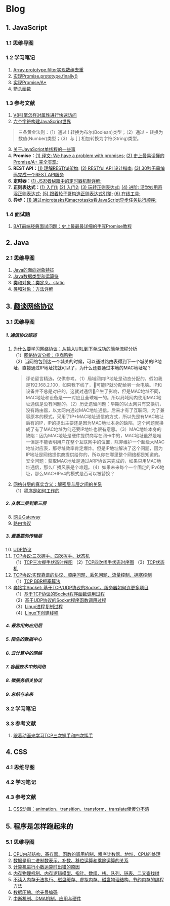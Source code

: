 # Blog
## 1. JavaScript
### 1.1 思维导图
### 1.2 学习笔记
  1. [Array.prototype.filter实现数组去重](./Notes/JavaScript/Array.prototype.filter实现数组去重.js)
  2. [实现Promise.prototype.finally()](./Notes/JavaScript/实现Promise.prototype.finally().js)  
  3. [实现Promise/A+](./Notes/JavaScript/实现Promise_A+.js)  
  4. [箭头函数](./Notes/JavaScript/note.md#arrow-function)
### 1.3 参考文献
  1. [V8引擎怎样对属性进行快速访问](https://github.com/xitu/gold-miner/blob/master/TODO/fast-properties-in-v8.md)   
  2. [六个字符构建JavaScript世界](https://mp.weixin.qq.com/s/9Qb9rEc3aTi7wj49vIkUTg)  
  > 三条黄金法则：（1）通过 ! 转换为布尔(Boolean)类型；（2）通过 + 转换为数值(Number)类型；（3）与 [ ] 相加转换为字符(String)类型。   
  3. [关于JavaScript单线程的一些事](https://github.com/JChehe/blog/blob/master/posts/%E5%85%B3%E4%BA%8EJavaScript%E5%8D%95%E7%BA%BF%E7%A8%8B%E7%9A%84%E4%B8%80%E4%BA%9B%E4%BA%8B.md)  
  4. **Promise：**[(1) 译文: We have a problem with promises;](http://fex.baidu.com/blog/2015/07/we-have-a-problem-with-promises/)  [(2) 史上最易读懂的 Promise/A+ 完全实现;](https://zhuanlan.zhihu.com/p/21834559)  
  5. **REST API：**[(1) 理解RESTful架构;](http://www.ruanyifeng.com/blog/2011/09/restful.html)  [(2) RESTful API 设计指南;](http://www.ruanyifeng.com/blog/2014/05/restful_api.html)  [(3) 30秒无需编码完成一个REST API服务](https://juejin.im/post/5b2b49d151882574b1588dd7?utm_source=gold_browser_extension)      
  6. **定时器：**[(1) JS忍者秘籍中的定时器机制详解;](https://juejin.im/post/5b25f190f265da595e3cc1ab?utm_source=gold_browser_extension)     
  7. **正则表达式：**[(1) 入门1;](https://segmentfault.com/a/1190000009324194)  [(2) 入门2;](http://www.runoob.com/w3cnote/regular-expression-30-minutes-tutorial.html)  [(3) 玩转正则表达式;](http://imweb.io/topic/56e804ef1a5f05dc50643106)  [(4) 进阶: 活学妙用奇淫正则表达式;](https://github.com/jawil/blog/issues/20)  [(5) 跟着轮子哥构造正则表达式引擎;](http://www.cppblog.com/vczh/archive/2008/05/22/50763.html)  [(6) 在线工具;](https://regexr.com/)    
  8. **异步：**[(1) 通过microtasks和macrotasks看JavaScript异步任务执行顺序;](http://tuobaye.com/2017/10/24/%E9%80%9A%E8%BF%87microtasks%E5%92%8Cmacrotasks%E7%9C%8BJavaScript%E5%BC%82%E6%AD%A5%E4%BB%BB%E5%8A%A1%E6%89%A7%E8%A1%8C%E9%A1%BA%E5%BA%8F/)
### 1.4 面试题
  1. [BAT前端经典面试问题：史上最最最详细的手写Promise教程](https://juejin.im/post/5b2f02cd5188252b937548ab?utm_medium=fe&utm_source=weixinqun)    

## 2. Java
### 2.1 思维导图
  1. [Java的面向对象特征](./MindMap/Java/Java的面向对象特征.png)
  2. [Java数据类型和运算符](./MindMap/Java/Java数据类型和运算符.png)
  3. [类和对象：类定义、static](./MindMap/Java/[类和对象]之类定义、static.png)
  4. [类和对象：方法详解](./MindMap/Java/[类和对象]之方法详解.png)

## 3. [趣谈网络协议](https://time.geekbang.org/column/intro/85)
### 3.1 思维导图
##### 1. 通信协议综述
  1. [为什么要学习网络协议：从输入URL到下单成功的简单流程分析](./MindMap/网络协议/为什么要学网络协议.png)    
    （1）[网络协议分析：电商购物](./MindMap/网络协议/网络协议例子-电商购物.jpg)   
    （2）当网络包到达一个城关的时候，可以通过路由表得到下一个城关的IP地址，直接通过IP地址找就可以了，为什么还要通过本地的MAC地址呢？
      > 评论留言精选，仅供参考。（1）局域网内IP地址是动态分配的，假如我是192.168.2.100，如果我下线了，可能IP就分配给另一台电脑。IP和设备并不总是对应的，这就对通信产生了影响，但是MAC地址不同，MAC地址和设备是一一对应且全球唯一的。所以局域网内使用MAC地址通信是没有问题的。（2）历史遗留问题：早期的以太网只有交换机，没有路由器，以太网内通过MAC地址通信。后来才有了互联网，为了兼容原本的模式，采用了IP+MAC地址通信的方式，所以先是有MAC地址后有的IP，IP的提出主要还是因为MAC地址本身的缺陷，这个问题就换成了有了MAC地址为何还要IP地址也很有意思。（3）MAC地址本身的缺陷：因为MAC地址是硬件提供商写在网卡中的，MAC地址虽然是唯一但是不能表明用户在整个互联网中的位置，除非维护一个超级大MAC地址对应表，那寻址效率肯定爆炸。但是IP地址解决了这个问题，因为IP地址是网络提供商提供给你的，所以你在哪里整个网络都是知道的。安全问题：获取MAC地址是通过ARP协议来完成的，如果只用MAC地址通信，那么广播风暴是个难题。（4）如果未来每个一个固定的IPv6地址，那么MAC+IPv4的模式是否可以被替换？

  2. [网络分层的真实含义：解密层与层之间的关系](./MindMap/网络协议/网络分层的真实含义.png)   
    （1）[程序是如何工作的](./MindMap/网络协议/程序是如何工作的.jpg)   
##### 2. 从第二层到第三层
  8. [网关Gateway](./MindMap/网络协议/网关Gateway.png)
  9. [路由协议](./MindMap/网络协议/路由协议.png)
##### 3. 最重要的传输层
  10. [UDP协议](./MindMap/网络协议/UDP协议.png)
  11. [TCP协议:三次握手、四次挥手、状态机](./MindMap/网络协议/TCP协议(上).png)    
    （1）[TCP三次握手状态时序图](./MindMap/网络协议/TCP三次握手状态时序图.jpg)
    （2）[TCP四次挥手状态时序图](./MindMap/网络协议/TCP四次挥手状态时序图.jpg)
    （3）[TCP状态机](./MindMap/网络协议/TCP状态机.jpg)
  12. [TCP协议:实现靠谱的协议、顺序问题、丢包问题、流量控制、拥塞控制](./MindMap/网络协议/TCP协议(下).png)    
    （1）[TCP BBR拥塞算法](./MindMap/网络协议/TCP_BBR拥塞算法.jpg)   
  13. [套接字Socket: 基于TCP/UDP协议的Socket、服务器如何连更多项目](./MindMap/网络协议/套接字Socket.png)    
    （1）[基于TCP协议的Socket程序函数调用过程](./MindMap/网络协议/基于TCP协议的Socket程序函数调用过程.jpg)  
    （2）[基于UDP协议的Socket程序函数调用过程](./MindMap/网络协议/基于UDP协议的Socket程序函数调用过程.jpg)  
    （3）[Linux进程复制过程](./MindMap/网络协议/Linux进程复制过程.jpg)  
    （4）[Linux下创建线程](./MindMap/网络协议/Linux下创建线程.jpg)  
##### 4. 最常用的应用层

##### 5. 陌生的数据中心

##### 6. 云计算中的网络

##### 7. 容器技术中的网络

##### 8. 微服务相关协议

##### 9. 总结与未来

### 3.2 学习笔记
### 3.3 参考文献
  1. [跟着动画来学习TCP三次握手和四次挥手](https://juejin.im/post/5b29d2c4e51d4558b80b1d8c)    

## 4. CSS
### 4.1 思维导图
### 4.2 学习笔记
### 4.3 参考文献
  1. [CSS动画：animation、transition、transform、translate傻傻分不清](https://juejin.im/post/5b137e6e51882513ac201dfb)    

## 5. 程序是怎样跑起来的
### 5.1 思维导图
  1. [CPU内部结构、寄存器、函数的调用机制、程序计数器、地址、CPU的处理](./MindMap/程序是怎样跑起来的/对程序员来说CPU是什么.png)
  2. [数据是用二进制数表示、补数、移位运算和乘除运算的关系](./MindMap/程序是怎样跑起来的/数据是用二进制数表示的.png)
  3. [计算机进行小数运算时出错的原因](./MindMap/程序是怎样跑起来的/计算机进行小数运算时出错的原因.png)
  4. [内存物理机制、内存逻辑模型、指针、数组、栈、队列、链表、二叉查找树](./MindMap/程序是怎样跑起来的/熟练使用有棱有角的内存.png)
  5. [不读入内存无法执行、磁盘缓存、虚拟内存、磁盘物理结构、节约内存的编程方法](./MindMap/程序是怎样跑起来的/内存和磁盘的亲密关系.png)
  6. [数据压缩、哈夫曼编码](./MindMap/程序是怎样跑起来的/数据压缩、哈夫曼编码.png)
  7. [中断机制、DMA机制、应用与硬件](./MindMap/程序是怎样跑起来的/硬件控制方法.png)